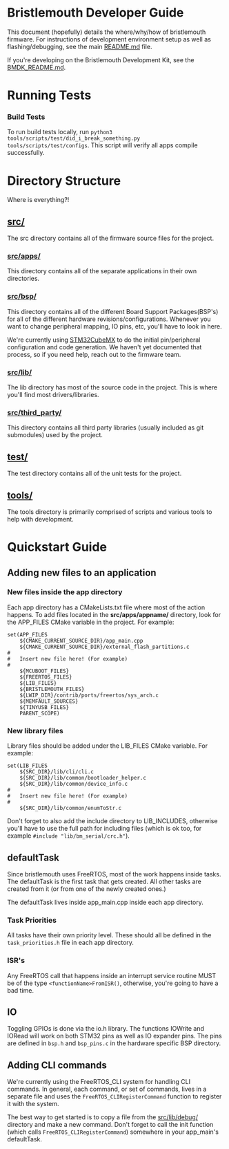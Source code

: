 # Bristlemouth Developer Guide

This document (hopefully) details the where/why/how of bristlemouth firmware. For instructions of development environment setup as well as flashing/debugging, see the main [README.md](README.md) file.

If you're developing on the Bristlemouth Development Kit, see the [BMDK_README.md](./src/apps/bm_devkit/BMDK_README.md).

# Running Tests
### Build Tests
To run build tests locally, run `python3 tools/scripts/test/did_i_break_something.py tools/scripts/test/configs`.  This script will verify all apps compile successfully.

# Directory Structure
Where is everything?!

## [src/](src/)
The src directory contains all of the firmware source files for the project.

### [src/apps/](src/apps/)
This directory contains all of the separate applications in their own directories.

### [src/bsp/](src/bsp/)
This directory contains all of the different Board Support Packages(BSP's) for all of the different hardware revisions/configurations. Whenever you want to change peripheral mapping, IO pins, etc, you'll have to look in here.

We're currently using [STM32CubeMX](https://www.st.com/en/development-tools/stm32cubemx.html) to do the initial pin/peripheral configuration and code generation. We haven't yet documented that process, so if you need help, reach out to the firmware team.

### [src/lib/](src/lib/)
The lib directory has most of the source code in the project. This is where you'll find most drivers/libraries.

### [src/third_party/](src/third_party/)
This directory contains all third party libraries (usually included as git submodules) used by the project.

## [test/](test/)
The test directory contains all of the unit tests for the project.

## [tools/](tools/)
The tools directory is primarily comprised of scripts and various tools to help with development.

# Quickstart Guide

## Adding new files to an application
### New files inside the app directory
Each app directory has a CMakeLists.txt file where most of the action happens.
To add files located in the **src/apps/appname/** directory, look for the APP_FILES CMake variable in the project. For example:
```
set(APP_FILES
    ${CMAKE_CURRENT_SOURCE_DIR}/app_main.cpp
    ${CMAKE_CURRENT_SOURCE_DIR}/external_flash_partitions.c
#
#   Insert new file here! (For example)
#
    ${MCUBOOT_FILES}
    ${FREERTOS_FILES}
    ${LIB_FILES}
    ${BRISTLEMOUTH_FILES}
    ${LWIP_DIR}/contrib/ports/freertos/sys_arch.c
    ${MEMFAULT_SOURCES}
    ${TINYUSB_FILES}
    PARENT_SCOPE)
```

### New library files
Library files should be added under the LIB_FILES CMake variable. For example:
```
set(LIB_FILES
    ${SRC_DIR}/lib/cli/cli.c
    ${SRC_DIR}/lib/common/bootloader_helper.c
    ${SRC_DIR}/lib/common/device_info.c
#
#   Insert new file here! (For example)
#
    ${SRC_DIR}/lib/common/enumToStr.c
```

Don't forget to also add the include directory to LIB_INCLUDES, otherwise you'll have to use the full path for including files (which is ok too, for example `#include "lib/bm_serial/crc.h"`).

## defaultTask
Since bristlemouth uses FreeRTOS, most of the work happens inside tasks. The defaultTask is the first task that gets created. All other tasks are created from it (or from one of the newly created ones.)

The defaultTask lives inside app_main.cpp inside each app directory.

### Task Priorities
All tasks have their own priority level. These should all be defined in the `task_priorities.h` file in each app directory.

### ISR's
Any FreeRTOS call that happens inside an interrupt service routine MUST be of the type `<functionName>FromISR()`, otherwise, you're going to have a bad time.


## IO
Toggling GPIOs is done via the io.h library. The functions IOWrite and IORead will work on both STM32 pins as well as IO expander pins. The pins are defined in `bsp.h` and `bsp_pins.c` in the hardware specific BSP directory.


## Adding CLI commands
We're currently using the FreeRTOS_CLI system for handling CLI commands. In general, each command, or set of commands, lives in a separate file and uses the `FreeRTOS_CLIRegisterCommand` function to register it with the system.

The best way to get started is to copy a file from the [src/lib/debug/](src/lib/debug/) directory and make a new command. Don't forget to call the init function (which calls `FreeRTOS_CLIRegisterCommand`) somewhere in your app_main's defaultTask.

###
